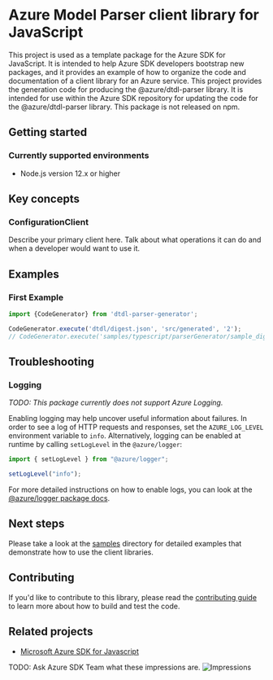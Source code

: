 # Azure Model Parser client library for JavaScript


This project is used as a template package for the Azure SDK for JavaScript. It is intended to help Azure SDK developers bootstrap new packages, and it provides an example of how to organize the code and documentation of a client library for an Azure service.
This project provides the generation code for producing the @azure/dtdl-parser library. It is intended for use within the Azure SDK 
repository for updating the code for the @azure/dtdl-parser library. This package is not released on npm.

## Getting started

### Currently supported environments

- Node.js version 12.x or higher



## Key concepts

### ConfigurationClient

Describe your primary client here. Talk about what operations it can do and when a developer would want to use it.

## Examples

### First Example

<!-- Examples should showcase the primary, or "champion" scenarios of the client SDK. -->

```ts
import {CodeGenerator} from 'dtdl-parser-generator';

CodeGenerator.execute('dtdl/digest.json', 'src/generated', '2');
// CodeGenerator.execute('samples/typescript/parserGenerator/sample_digest.json', 'src/generated', '2');
```

## Troubleshooting

### Logging

*TODO: This package currently does not support Azure Logging.*

Enabling logging may help uncover useful information about failures. In order to see a log of HTTP requests and responses, set the `AZURE_LOG_LEVEL` environment variable to `info`. Alternatively, logging can be enabled at runtime by calling `setLogLevel` in the `@azure/logger`:

```javascript
import { setLogLevel } from "@azure/logger";

setLogLevel("info");
```

For more detailed instructions on how to enable logs, you can look at the [@azure/logger package docs](https://github.com/Azure/azure-sdk-for-js/tree/master/sdk/core/logger).

## Next steps

Please take a look at the [samples](https://github.com/Azure/azure-sdk-for-js/tree/main/sdk/digitaltwins/dtdl-parser-generator/samples) directory for detailed examples that demonstrate how to use the client libraries.

## Contributing

If you'd like to contribute to this library, please read the [contributing guide](https://github.com/Azure/azure-sdk-for-js/blob/master/CONTRIBUTING.md) to learn more about how to build and test the code.

## Related projects

- [Microsoft Azure SDK for Javascript](https://github.com/Azure/azure-sdk-for-js)

TODO: Ask Azure SDK Team what these impressions are.
![Impressions](https://azure-sdk-impressions.azurewebsites.net/api/impressions/azure-sdk-for-js%2Fsdk%2Ftemplate%2Ftemplate%2FREADME.png)

[azure_cli]: https://docs.microsoft.com/cli/azure
[azure_sub]: https://azure.microsoft.com/free/

